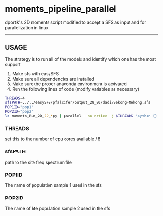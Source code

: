 # moments_pipeline_parallel
dportik's 2D moments script modified to accept a SFS as input and for parallelization in linux

---

## USAGE

The strategy is to run all of the models and identify which one has the most support

1. Make sfs with easySFS
2. Make sure all dependencies are installed
3. Make sure the proper anaconda environment is activated
4. Run the following lines of code (modify variables as necessary)
  ```bash
  THREADS=4
  sfsPATH=../../easySFS/pfalcifer/output_28_80/dadi/Sekong-Mekong.sfs
  POP1ID="pop1"
  POP2ID="pop2"
  ls moments_Run_2D_??_*py | parallel --no-notice -j $THREADS "python {} $sfsPATH $POP1ID $POP2ID"
  ```

### THREADS

set this to the number of cpu cores available / 8

### sfsPATH

path to the site freq spectrum file

### POP1ID

The name of population sample 1 used in the sfs

### POP2ID

The name of hte population sample 2 used in the sfs

